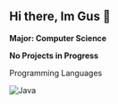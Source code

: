 ## Hi there, Im Gus 👋


**Major: Computer Science**

**No Projects in Progress**

Programming Languages 

![Java](Java.ico)


